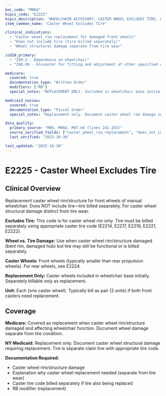 ```yaml
---
boc_code: "M06A"
hcpcs_code: "E2225"
hcpcs_description: "WHEELCHAIR ACCESSORY, CASTER WHEEL EXCLUDES TIRE, ANY SIZE, EACH"
item_common_name: "Caster Wheel Excludes Tire"

clinical_indications:
  - "Caster wheel rim replacement for damaged front wheels"
  - "Does not include tire (tire billed separately)"
  - "Wheel structural damage separate from tire wear"

icd10_primary:
  - "Z99.3 - Dependence on wheelchair"
  - "Z46.89 - Encounter for fitting and adjustment of other specified devices"

medicare:
  covered: true
  documentation_type: "Written Order"
  modifiers: ["RB"]
  special_notes: "REPLACEMENT ONLY. Included in wheelchair base initially. Replacement only with RB modifier. Caster wheel rim/structure only (does NOT include tire). Document wheel damage separate from tire."

medicaid_nassau:
  covered: true
  documentation_type: "Fiscal Order"
  special_notes: "Replacement only. Document caster wheel rim damage separate from tire wear."

data_quality:
  primary_source: "M06, M06A, M07.md (lines 241-243)"
  source_verified_fields: ["caster_wheel_rim_replacement", "does_not_include_tire", "included_initially", "replacement_only", "rb_modifier"]
  last_verified: "2025-10-30"

last_updated: "2025-10-30"
---
```


# E2225 - Caster Wheel Excludes Tire

## Clinical Overview

Replacement caster wheel rim/structure for front wheels of manual wheelchair. Does NOT include tire—tire billed separately. For caster wheel structural damage distinct from tire wear.

**Excludes Tire:** This code is for caster wheel rim only. Tire must be billed separately using appropriate caster tire code (E2214, E2217, E2219, E2221, E2222).

**Wheel vs. Tire Damage:** Use when caster wheel rim/structure damaged (bent rim, damaged hub) but tire may still be functional or is billed separately.

**Caster Wheels:** Front wheels (typically smaller than rear propulsion wheels). For rear wheels, see E2224.

**Replacement Only:** Caster wheels included in wheelchair base initially. Separately billable only as replacement.

**Unit:** Each (one caster wheel). Typically bill as pair (2 units) if both front casters need replacement.

## Coverage

**Medicare:** Covered as replacement when caster wheel rim/structure damaged and affecting wheelchair function. Document wheel damage separate from tire condition.

**NY Medicaid:** Replacement only. Document caster wheel structural damage requiring replacement. Tire is separate claim line with appropriate tire code.

**Documentation Required:**
- Caster wheel rim/structure damage
- Explanation why caster wheel replacement needed (separate from tire wear)
- Caster tire code billed separately if tire also being replaced
- RB modifier (replacement)
